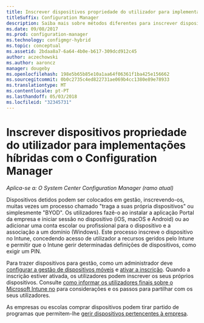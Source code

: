 ```yaml
---
title: Inscrever dispositivos propriedade do utilizador para implementações híbridas
titleSuffix: Configuration Manager
description: Saiba mais sobre métodos diferentes para inscrever dispositivos propriedade do utilizador para implementações híbridas com o Configuration Manager.
ms.date: 09/08/2017
ms.prod: configuration-manager
ms.technology: configmgr-hybrid
ms.topic: conceptual
ms.assetid: 2bdaa8a7-6a64-4b0e-b617-309dcd912c45
author: aczechowski
ms.author: aaroncz
manager: dougeby
ms.openlocfilehash: 198e5b65b85e10a1aa64f06361f1ba425e156662
ms.sourcegitcommit: 0b0c2735c4ed822731ae069b4cc1380e89e78933
ms.translationtype: MT
ms.contentlocale: pt-PT
ms.lasthandoff: 05/03/2018
ms.locfileid: "32345731"
---
```

# <a name="enroll-user-owned-devices-for-hybrid-deployments-with-configuration-manager"></a>Inscrever dispositivos propriedade do utilizador para implementações híbridas com o Configuration Manager

*Aplica-se a: O System Center Configuration Manager (ramo atual)*

Dispositivos detidos podem ser colocados em gestão, inscrevendo-os, muitas vezes um processo chamado "traga a suas própria dispositivos" ou simplesmente "BYOD". Os utilizadores fazê-o ao instalar a aplicação Portal da empresa e iniciar sessão no dispositivo (iOS, macOS e Android) ou ao adicionar uma conta escolar ou profissional para o dispositivo e a associação a um domínio (Windows). Este processo inscreve o dispositivo no Intune, concedendo acesso de utilizador a recursos geridos pelo Intune e permitir que o Intune gerir determinadas definições de dispositivos, como exigir um PIN.

Para trazer dispositivos para gestão, como um administrador deve [configurar a gestão de dispositivos móveis](setup-hybrid-mdm.md) e [ativar a inscrição](enable-platform-enrollment.md). Quando a inscrição estiver ativada, os utilizadores podem inscrever os seus próprios dispositivos. Consulte [como informar os utilizadores finais sobre o Microsoft Intune no](https://docs.microsoft.com/intune/end-user-educate) para considerações e os passos para partilhar com os seus utilizadores.

As empresas ou escolas comprar dispositivos podem tirar partido de programas que permitem-lhe [gerir dispositivos pertencentes à empresa](enroll-company-owned-devices.md).
